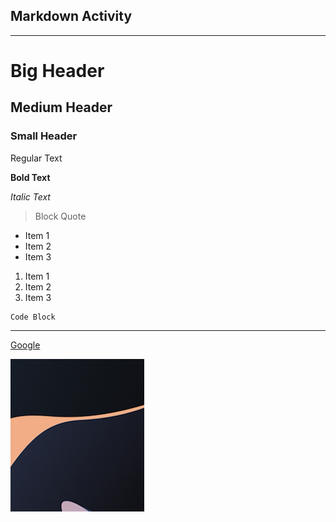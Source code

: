 ## Markdown Activity
---

# Big Header

## Medium Header

### Small Header

Regular Text

**Bold Text**

*Italic Text*

> Block Quote

* Item 1
* Item 2
* Item 3

1. Item 1
2. Item 2
3. Item 3


```
Code Block
```

---
   
[Google](https://google.com)

![Test Image](ss.png)

